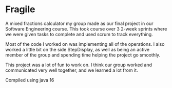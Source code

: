 ﻿# Fragile

A mixed fractions calculator my group made as our final project in our Software Engineering course. This took course over 3 2-week sprints where we were given tasks to complete and used scrum to track everything.

Most of the code I worked on was implementing all of the operations. I also worked a little bit on the side StepDisplay, as well as being an active member of the group and spending time helping the project go smoothly.

This project was a lot of fun to work on. I think our group worked and communicated very well together, and we learned a lot from it.

Compiled using java 16
